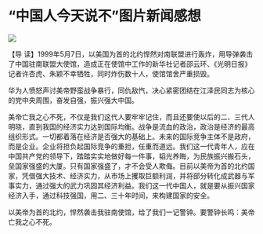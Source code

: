 # “中国人今天说不”图片新闻感想
<img class="pv" src="https://api.visitor.plantree.me/visitor-badge/pv?namespace=plantree.me&key=renzhengfei-speeches/./docs/speeches/1999/05/“中国人今天说不”图片新闻感想.md">




【导  读】1999年5月7日，以美国为首的北约悍然对南联盟进行轰炸，用导弹袭击了中国驻南联盟大使馆，造成正在使馆中工作的新华社记者邵云环、《光明日报》记者许杏虎、朱颖不幸牺牲，同时炸伤数十人，使馆馆舍严重损毁。



华为人愤怒声讨美帝野蛮战争暴行，同仇敌忾，决心紧密团结在江泽民同志为核心的党中央周围，奋发自强，振兴强大中国。

美帝亡我之心不死，不仅是我们这代人要牢牢记住，而且还要使以后的二、三代人明晓，直到我国的经济实力达到国际均衡。战争是流血的政治，政治是经济的最高组织形式。一切都着落在经济是否强大的基础上。未来的国际竞争主体不是政府，而是企业。企业将担负起国际竞争的重担，任重而道远。我们这一代青年人，应在中国共产党的领导下，踏踏实实地做好每一件事，韬光养晦，为民族振兴搬石头，垒国家强盛的大厦。只有国家强盛了，才不会受人欺侮。目前以美帝为首的北约国家，凭借强大技术、经济实力，从市场上攫取巨额利润，并将部分转化成武器与军事实力，通过强大的武力巩固其经济利益。我们这一代中国人，就是要从振兴国家经济入手，通过科技强国，用二、三十年时间，来构建国家的安全。

以美帝为首的北约，悍然袭击我驻南使馆，给了我们一记警钟。要警钟长鸣：美帝亡我之心不死。
